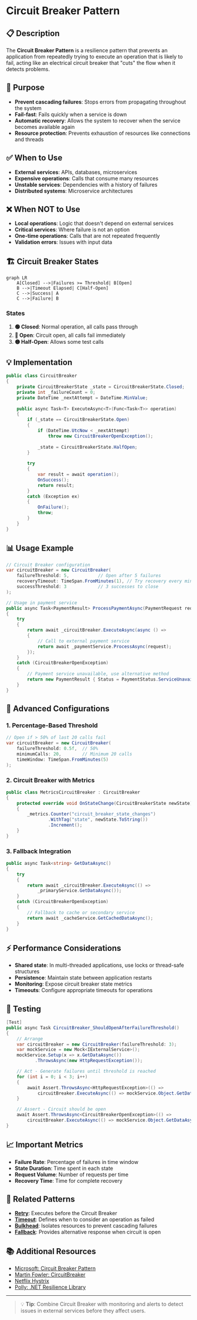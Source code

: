 # Circuit Breaker Pattern

## 📋 Description

The **Circuit Breaker Pattern** is a resilience pattern that prevents an application from repeatedly trying to execute an operation that is likely to fail, acting like an electrical circuit breaker that "cuts" the flow when it detects problems.

## 🎯 Purpose

- **Prevent cascading failures**: Stops errors from propagating throughout the system
- **Fail-fast**: Fails quickly when a service is down
- **Automatic recovery**: Allows the system to recover when the service becomes available again
- **Resource protection**: Prevents exhaustion of resources like connections and threads

## ✅ When to Use

- **External services**: APIs, databases, microservices
- **Expensive operations**: Calls that consume many resources
- **Unstable services**: Dependencies with a history of failures
- **Distributed systems**: Microservice architectures

## ❌ When NOT to Use

- **Local operations**: Logic that doesn't depend on external services
- **Critical services**: Where failure is not an option
- **One-time operations**: Calls that are not repeated frequently
- **Validation errors**: Issues with input data

## 🏗️ Circuit Breaker States

```mermaid
graph LR
    A[Closed] -->|Failures >= Threshold| B[Open]
    B -->|Timeout Elapsed| C[Half-Open]
    C -->|Success| A
    C -->|Failure| B
```

### States

1. **🟢 Closed**: Normal operation, all calls pass through
2. **🔴 Open**: Circuit open, all calls fail immediately
3. **🟡 Half-Open**: Allows some test calls

## 💡 Implementation

```csharp
public class CircuitBreaker
{
    private CircuitBreakerState _state = CircuitBreakerState.Closed;
    private int _failureCount = 0;
    private DateTime _nextAttempt = DateTime.MinValue;
    
    public async Task<T> ExecuteAsync<T>(Func<Task<T>> operation)
    {
        if (_state == CircuitBreakerState.Open)
        {
            if (DateTime.UtcNow < _nextAttempt)
                throw new CircuitBreakerOpenException();
            
            _state = CircuitBreakerState.HalfOpen;
        }
        
        try
        {
            var result = await operation();
            OnSuccess();
            return result;
        }
        catch (Exception ex)
        {
            OnFailure();
            throw;
        }
    }
}
```

## 📊 Usage Example

```csharp
// Circuit Breaker configuration
var circuitBreaker = new CircuitBreaker(
    failureThreshold: 5,           // Open after 5 failures
    recoveryTimeout: TimeSpan.FromMinutes(1), // Try recovery every minute
    successThreshold: 3            // 3 successes to close
);

// Usage in payment service
public async Task<PaymentResult> ProcessPaymentAsync(PaymentRequest request)
{
    try
    {
        return await _circuitBreaker.ExecuteAsync(async () =>
        {
            // Call to external payment service
            return await _paymentService.ProcessAsync(request);
        });
    }
    catch (CircuitBreakerOpenException)
    {
        // Payment service unavailable, use alternative method
        return new PaymentResult { Status = PaymentStatus.ServiceUnavailable };
    }
}
```

## 🔧 Advanced Configurations

### 1. **Percentage-Based Threshold**

```csharp
// Open if > 50% of last 20 calls fail
var circuitBreaker = new CircuitBreaker(
    failureThreshold: 0.5f,  // 50%
    minimumCalls: 20,        // Minimum 20 calls
    timeWindow: TimeSpan.FromMinutes(5)
);
```

### 2. **Circuit Breaker with Metrics**

```csharp
public class MetricsCircuitBreaker : CircuitBreaker
{
    protected override void OnStateChange(CircuitBreakerState newState)
    {
        _metrics.Counter("circuit_breaker_state_changes")
                .WithTag("state", newState.ToString())
                .Increment();
    }
}
```

### 3. **Fallback Integration**

```csharp
public async Task<string> GetDataAsync()
{
    try
    {
        return await _circuitBreaker.ExecuteAsync(() => 
            _primaryService.GetDataAsync());
    }
    catch (CircuitBreakerOpenException)
    {
        // Fallback to cache or secondary service
        return await _cacheService.GetCachedDataAsync();
    }
}
```

## ⚡ Performance Considerations

- **Shared state**: In multi-threaded applications, use locks or thread-safe structures
- **Persistence**: Maintain state between application restarts
- **Monitoring**: Expose circuit breaker state metrics
- **Timeouts**: Configure appropriate timeouts for operations

## 🧪 Testing

```csharp
[Test]
public async Task CircuitBreaker_ShouldOpenAfterFailureThreshold()
{
    // Arrange
    var circuitBreaker = new CircuitBreaker(failureThreshold: 3);
    var mockService = new Mock<IExternalService>();
    mockService.Setup(x => x.GetDataAsync())
           .ThrowsAsync(new HttpRequestException());

    // Act - Generate failures until threshold is reached
    for (int i = 0; i < 3; i++)
    {
        await Assert.ThrowsAsync<HttpRequestException>(() =>
            circuitBreaker.ExecuteAsync(() => mockService.Object.GetDataAsync()));
    }

    // Assert - Circuit should be open
    await Assert.ThrowsAsync<CircuitBreakerOpenException>(() =>
        circuitBreaker.ExecuteAsync(() => mockService.Object.GetDataAsync()));
}
```

## 📈 Important Metrics

- **Failure Rate**: Percentage of failures in time window
- **State Duration**: Time spent in each state
- **Request Volume**: Number of requests per time
- **Recovery Time**: Time for complete recovery

## 🔗 Related Patterns

- **[Retry](../Retry/)**: Executes before the Circuit Breaker
- **[Timeout](../Timeout/)**: Defines when to consider an operation as failed
- **[Bulkhead](../Bulkhead/)**: Isolates resources to prevent cascading failures
- **[Fallback](../Fallback/)**: Provides alternative response when circuit is open

## 📚 Additional Resources

- [Microsoft: Circuit Breaker Pattern](https://docs.microsoft.com/en-us/azure/architecture/patterns/circuit-breaker)
- [Martin Fowler: CircuitBreaker](https://martinfowler.com/bliki/CircuitBreaker.html)
- [Netflix Hystrix](https://github.com/Netflix/Hystrix)
- [Polly: .NET Resilience Library](https://github.com/App-vNext/Polly)

---

> 💡 **Tip**: Combine Circuit Breaker with monitoring and alerts to detect issues in external services before they affect users.

